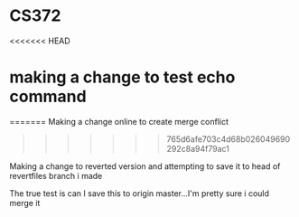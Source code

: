 # CS372
<<<<<<< HEAD
# making a change to test echo command
=======
Making a change online to create merge conflict
>>>>>>> 765d6afe703c4d68b026049690292c8a94f79ac1

Making a change to reverted version and attempting to save it to head of revertfiles branch i made

The true test is can I save this to origin master...I'm pretty sure i could merge it
